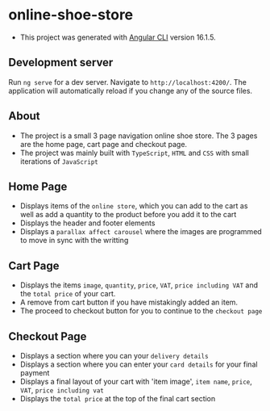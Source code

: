 # online-shoe-store

- This project was generated with [Angular CLI](https://github.com/angular/angular-cli) version 16.1.5.

## Development server

Run `ng serve` for a dev server. Navigate to `http://localhost:4200/`. The application will automatically reload if you change any of the source files.

## About

- The project is a small 3 page navigation online shoe store. The 3 pages are the home page, cart page and checkout page.
- The project was mainly built with `TypeScript`, `HTML` and `CSS` with small iterations of `JavaScript`

## Home Page
- Displays items of the `online store`, which you can add to the cart as well as add a quantity to the product before you add it to the cart
- Displays the header and footer elements
- Displays a `parallax affect carousel` where the images are programmed to move in sync with the writting

## Cart Page
- Displays the items `image`, `quantity`, `price`, `VAT`, `price including VAT` and the `total price` of your cart.
- A remove from cart button if you have mistakingly added an item.
- The proceed to checkout button for you to continue to the `checkout page`

## Checkout Page

- Displays a section where you can your `delivery details`
- Displays a section where you can enter your `card details` for your final payment
- Displays a final layout of your cart with 'item image', `item name`, `price`, `VAT`, `price including vat`
- Displays the `total price` at the top of the final cart section

